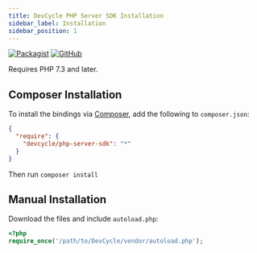 ```yaml
---
title: DevCycle PHP Server SDK Installation
sidebar_label: Installation
sidebar_position: 1
---
```

[![Packagist](https://badgen.net/packagist/v/devcycle/php-server-sdk/latest)](https://packagist.org/packages/devcycle/php-server-sdk)
[![GitHub](https://img.shields.io/github/stars/devcyclehq/php-server-sdk.svg?style=social&label=Star&maxAge=2592000)](https://github.com/DevCycleHQ/php-server-sdk)


Requires PHP 7.3 and later.

## Composer Installation

To install the bindings via [Composer](https://getcomposer.org/), add the following to `composer.json`:

```json
{
  "require": {
    "devcycle/php-server-sdk": "*"
  }
}
```

Then run `composer install`

## Manual Installation

Download the files and include `autoload.php`:

```php
<?php
require_once('/path/to/DevCycle/vendor/autoload.php');
```
